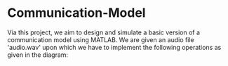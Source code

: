 # Communication-Model
Via this project, we aim to design and simulate a basic version of a communication model using MATLAB. We are given an audio file 'audio.wav' upon which we have to implement the following operations as given in the diagram:
